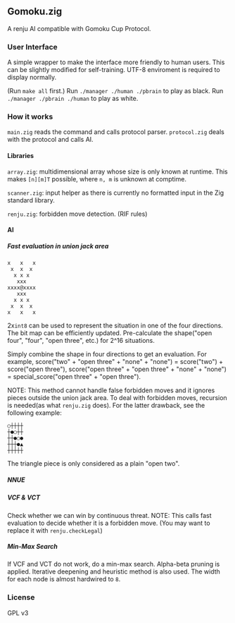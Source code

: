 ## Gomoku.zig

A renju AI compatible with Gomoku Cup Protocol.

### User Interface

A simple wrapper to make the interface more friendly to human users. This can be slightly modified for self-training. UTF-8 enviroment is required to display normally.

(Run `make all` first.) Run `./manager ./human ./pbrain` to play as black. Run `./manager ./pbrain ./human` to play as white.

### How it works

`main.zig` reads the command and calls protocol parser. `protocol.zig` deals with the protocol and calls AI.

#### Libraries

`array.zig`: multidimensional array whose size is only known at runtime. This makes `[n][m]T` possible, where `n, m` is unknown at comptime.

`scanner.zig`: input helper as there is currently no formatted input in the Zig standard library.

`renju.zig`: forbidden move detection. (RIF rules)

#### AI

##### Fast evaluation in union jack area

```
x   x   x
 x  x  x
  x x x
   xxx
xxxx@xxxx
   xxx
  x x x
 x  x  x
x   x   x
```

2x`int8` can be used to represent the situation in one of the four directions. The bit map can be efficiently updated. Pre-calculate the shape("open four", "four", "open three", etc.) for 2^16 situations.

Simply combine the shape in four directions to get an evaluation. For example, score("two" + "open three" + "none" + "none") = score("two") + score("open three"), score("open three" + "open three" + "none" + "none") = special_score("open three" + "open three").

NOTE: This method cannot handle false forbidden moves and it ignores pieces outside the union jack area. To deal with forbidden moves, recursion is needed(as what `renju.zig` does). For the latter drawback, see the following example:

```
○┼┼┼┼
┼●○┼┼
┼┼●○●
┼┼┼●▲
┼┼┼┼┼
```

The triangle piece is only considered as a plain "open two".

##### NNUE



##### VCF & VCT

Check whether we can win by continuous threat. NOTE: This calls fast evaluation to decide whether it is a forbidden move. (You may want to replace it with `renju.checkLegal`)

##### Min-Max Search

If VCF and VCT do not work, do a min-max search. Alpha-beta pruning is applied. Iterative deepening and heuristic method is also used. The width for each node is almost hardwired to `8`.

### License

GPL v3